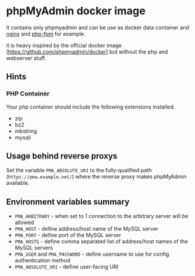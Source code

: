 # phpMyAdmin docker image

It contains only phpmyadmin and can be use as docker data container and [nginx](https://hub.docker.com/_/nginx/) and [php-fpm](https://hub.docker.com/_/php/) for example.

it is heavy inspired by the official docker image [https://github.com/phpmyadmin/docker] but without the php and webserver stuff.

## Hints

### PHP Container

Your php container should include the following extensions installed:

 * zip
 * bz2
 * mbstring
 * mysqli

## Usage behind reverse proxys
Set the variable ``PMA_ABSOLUTE_URI`` to the fully-qualified path (``https://pma.example.net/``) where the reverse proxy makes phpMyAdmin available.

## Environment variables summary

* ``PMA_ARBITRARY`` - when set to 1 connection to the arbitrary server will be allowed
* ``PMA_HOST`` - define address/host name of the MySQL server
* ``PMA_PORT`` - define port of the MySQL server
* ``PMA_HOSTS`` - define comma separated list of address/host names of the MySQL servers
* ``PMA_USER`` and ``PMA_PASSWORD`` - define username to use for config authentication method
* ``PMA_ABSOLUTE_URI`` - define user-facing URI
